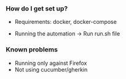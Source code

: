 ### How do I get set up? ###

* Requirements: docker, docker-compose

* Running the automation -> Run run.sh file 


### Known problems ###
- Running only against Firefox
- Not using cucumber/gherkin
